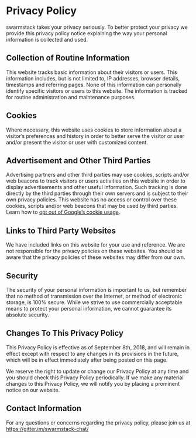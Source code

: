 # Privacy Policy

swarmstack takes your privacy seriously. To better protect your privacy we provide this privacy policy notice explaining the way your personal information is collected and used.


## Collection of Routine Information

This website tracks basic information about their visitors or users. This information includes, but is not limited to, IP addresses, browser details, timestamps and referring pages. None of this information can personally identify specific visitors or users to this website. The information is tracked for routine administration and maintenance purposes.


## Cookies

Where necessary, this website uses cookies to store information about a visitor’s preferences and history in order to better serve the visitor or user and/or present the visitor or user with customized content.


## Advertisement and Other Third Parties

Advertising partners and other third parties may use cookies, scripts and/or web beacons to track visitors or users activities on this website in order to display advertisements and other useful information. Such tracking is done directly by the third parties through their own servers and is subject to their own privacy policies. This website has no access or control over these cookies, scripts and/or web beacons that may be used by third parties. Learn how to [opt out of Google’s cookie usage](http://www.google.com/privacy_ads.html).


## Links to Third Party Websites

We have included links on this website for your use and reference. We are not responsible for the privacy policies on these websites. You should be aware that the privacy policies of these websites may differ from our own.


## Security

The security of your personal information is important to us, but remember that no method of transmission over the Internet, or method of electronic storage, is 100% secure. While we strive to use commercially acceptable means to protect your personal information, we cannot guarantee its absolute security.


## Changes To This Privacy Policy

This Privacy Policy is effective as of September 8th, 2018, and will remain in effect except with respect to any changes in its provisions in the future, which will be in effect immediately after being posted on this page.

We reserve the right to update or change our Privacy Policy at any time and you should check this Privacy Policy periodically. If we make any material changes to this Privacy Policy, we will notify you by placing a prominent notice on our website.


## Contact Information

For any questions or concerns regarding the privacy policy, please join us at https://gitter.im/swarmstack-chat/

